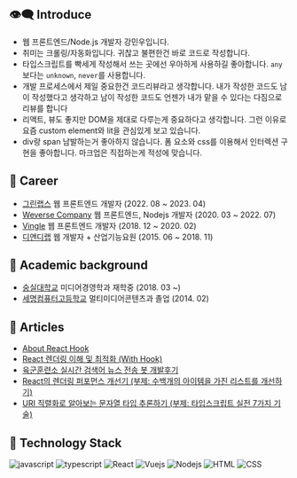 ## :eye_speech_bubble: Introduce

* 웹 프론트엔드/Node.js 개발자 강민우입니다.
* 취미는 크롤링/자동화입니다. 귀찮고 불편한건 바로 코드로 작성합니다.
* 타입스크립트를 빡세게 작성해서 쓰는 곳에선 우아하게 사용하길 좋아합니다. `any` 보다는 `unknown`, `never`를 사용합니다.
* 개발 프로세스에서 제일 중요한건 코드리뷰라고 생각합니다. 내가 작성한 코드도 남이 작성했다고 생각하고 남이 작성한 코드도 언젠가 내가 맡을 수 있다는 다짐으로 리뷰를 합니다
* 리액트, 뷰도 좋지만 DOM을 제대로 다루는게 중요하다고 생각합니다. 그런 이유로 요즘 custom element와 lit을 관심있게 보고 있습니다.
* div랑 span 남발하는거 좋아하지 않습니다. 폼 요소와 css를 이용해서 인터렉션 구현을 좋아합니다. 마크업은 직접하는게 적성에 맞습니다.

## :office: Career

- [그린랩스](https://greenlabs.co.kr/) 웹 프론트엔드 개발자 (2022. 08 ~ 2023. 04)
- [Weverse Company](https://benx.co/) 웹 프론트엔드, Nodejs 개발자 (2020. 03 ~ 2022. 07)
- [Vingle](https://www.vingle.net/) 웹 프론트엔드 개발자 (2018. 12 ~ 2020. 02)
- [디앤디랩](https://www.dnd-lab.com/index) 웹 개발자 + 산업기능요원 (2015. 06 ~ 2018. 11)

## :school: Academic background

- [숭실대학교](https://ssu.ac.kr/) 미디어경영학과 재학중 (2018. 03 ~)
- [세명컴퓨터고등학교](http://smc.sen.hs.kr/index.do) 멀티미디어콘텐츠과 졸업 (2014. 02)

## :memo: Articles

- [About React Hook](https://medium.com/vingle-tech-blog/react-hook-ec3f25c2d8fa)
- [React 렌더링 이해 및 최적화 (With Hook)](https://medium.com/vingle-tech-blog/react-%EB%A0%8C%EB%8D%94%EB%A7%81-%EC%9D%B4%ED%95%B4%ED%95%98%EA%B8%B0-f255d6569849)
- [육군훈련소 실시간 검색어 뉴스 전송 봇 개발후기](https://minukang.medium.com/%EC%9C%A1%EA%B5%B0%ED%9B%88%EB%A0%A8%EC%86%8C-%EC%8B%A4%EC%8B%9C%EA%B0%84-%EA%B2%80%EC%83%89%EC%96%B4-%EB%89%B4%EC%8A%A4-%EC%A0%84%EC%86%A1-%EB%B4%87-%EA%B0%9C%EB%B0%9C%ED%9B%84%EA%B8%B0-f0c178a4e4dc)
- [React의 렌더링 퍼포먼스 개선기 (부제: 수백개의 아이템을 가진 리스트를 개선하기)](https://medium.com/p/8403a6c47b1c)
- [URI 직렬화로 알아보는 문자열 타입 추론하기 (부제: 타입스크립트 실전 7가지 기술)](https://medium.com/benx-tech-blog/uri-%EC%A7%81%EB%A0%AC%ED%99%94%EB%A1%9C-%EC%95%8C%EC%95%84%EB%B3%B4%EB%8A%94-%EB%AC%B8%EC%9E%90%EC%97%B4-%ED%83%80%EC%9E%85-%EC%B6%94%EB%A1%A0%ED%95%98%EA%B8%B0-%EB%B6%80%EC%A0%9C-%ED%83%80%EC%9E%85%EC%8A%A4%ED%81%AC%EB%A6%BD%ED%8A%B8-%EC%8B%A4%EC%A0%84-7%EA%B0%80%EC%A7%80-%EA%B8%B0%EC%88%A0-3613e0dd1619)

## :wrench: Technology Stack

![javascript](https://img.shields.io/badge/Javascript-333)
![typescript](https://img.shields.io/badge/Typescript-333)
![React](https://img.shields.io/badge/React-4fc08d)
![Vuejs](https://img.shields.io/badge/Vuejs-4fc08d)
![Nodejs](https://img.shields.io/badge/Nodejs-43853d)
![HTML](https://img.shields.io/badge/HTML-23857f)
![CSS](https://img.shields.io/badge/CSS-23857f)


